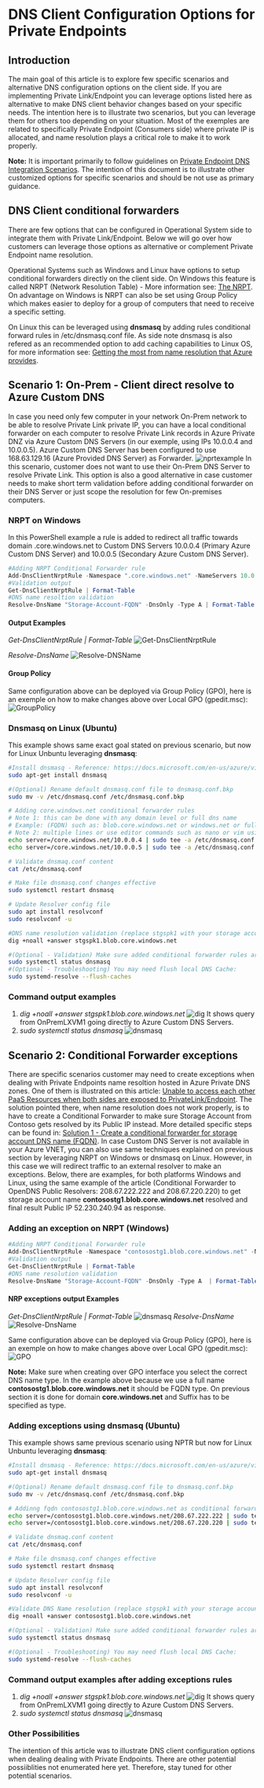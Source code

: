 # DNS Client Configuration Options for Private Endpoints

## Introduction

The main goal of this article is to explore few specific scenarios and alternative DNS configuration options on the client side. If you are implementing Private Link/Endpoint you can leverage options listed here as alternative to make DNS client behavior changes based on your specific needs. The intention here is to illustrate two scenarios, but you can leverage them for others too depending on your situation. Most of the exemples are related to specifically Private Endpoint (Consumers side) where private IP is allocated, and name resolution plays a critical role to make it to work properly.

**Note:** It is important primarily to follow guidelines on [Private Endpoint DNS Integration Scenarios](https://github.com/dmauser/PrivateLink/tree/master/DNS-Integration-Scenarios). The intention of this document is to illustrate other customized options for specific scenarios and should be not use as primary guidance.

## DNS Client conditional forwarders

There are few options that can be configured in Operational System side to integrate them with Private Link/Endpoint. Below we will go over how customers can leverage those options as alternative or complement Private Endpoint name resolution.

Operational Systems such as Windows and Linux have options to setup conditional forwarders directly on the client side.
On Windows this feature is called NRPT (Network Resolution Table) - More information see: [The NRPT](https://docs.microsoft.com/en-us/previous-versions/windows/it-pro/windows-server-2012-R2-and-2012/dn593632(v=ws.11)). On advantage on Windows is NRPT can also be set using Group Policy which makes easier to deploy for a group of computers that need to receive a specific setting.

On Linux this can be leveraged using **dnsmasq** by adding rules conditional forward rules in /etc/dnsmasq.conf file. As side note dnsmasq is also refered as an recommended option to add caching capabilities to Linux OS, for more information see: [Getting the most from name resolution that Azure provides](https://docs.microsoft.com/en-us/azure/virtual-machines/linux/azure-dns#getting-the-most-from-name-resolution-that-azure-provides).

## Scenario 1: On-Prem - Client direct resolve to Azure Custom DNS

In case you need only few computer in your network On-Prem network to be able to resolve Private Link private IP, you can have a local conditional forwarder on each computer to resolve Private Link records in Azure Private DNZ via Azure Custom DNS Servers (in our exemple, using IPs 10.0.0.4 and 10.0.0.5). Azure Custom DNS Server has been configured to use 168.63.129.16 (Azure Provided DNS Server) as Forwarder.
![nprtexample][nrptexample]
In this scenario, customer does not want to use their On-Prem DNS Server to resolve Private Link. This option is also a good alternative in case customer needs to make short term validation before adding conditional forwarder on their DNS Server or just scope the resolution for few On-premises computers.

### NRPT on Windows

In this PowerShell example a rule is added to redirect all traffic towards domain .core.windows.net to Custom DNS Servers 10.0.0.4 (Primary Azure Custom DNS Server) and 10.0.0.5 (Secondary Azure Custom DNS Server).

```Powershell
#Adding NRPT Conditional Forwarder rule
Add-DnsClientNrptRule -Namespace ".core.windows.net" -NameServers 10.0.0.4, 10.0.0.5
#Validation output
Get-DnsClientNrptRule | Format-Table
#DNS name resoltion validation
Resolve-DnsName "Storage-Account-FQDN" -DnsOnly -Type A | Format-Table -AutoSize
```

#### Output Examples

*Get-DnsClientNrptRule | Format-Table*
![Get-DnsClientNrptRule][image1]

*Resolve-DnsName*
![Resolve-DNSName][image2]

#### Group Policy

Same configuration above can be deployed via Group Policy (GPO), here is an exemple on how to make changes above over Local GPO (gpedit.msc):
![GroupPolicy][image3]

### Dnsmasq on Linux (Ubuntu)

This example shows same exact goal stated on previous scenario, but now for Linux  Unbuntu leveraging **dnsmasq**:

```Bash
#Install dnsmasq - Reference: https://docs.microsoft.com/en-us/azure/virtual-machines/linux/azure-dns
sudo apt-get install dnsmasq

#(Optional) Rename default dnsmasq.conf file to dnsmasq.conf.bkp
sudo mv -v /etc/dnsmasq.conf /etc/dnsmasq.conf.bkp

# Adding core.windows.net conditional forwarder rules
# Note 1: this can be done with any domain level or full dns name
# Example: (FQDN) such as: blob.core.windows.net or windows.net or full storageaccount fqdn, i.e. stgspk1.blob.core.windows.net)
# Note 2: multiple lines or use editor commands such as nano or vim using example above: server=/FQDN-or-domain/FW-DNSServer
echo server=/core.windows.net/10.0.0.4 | sudo tee -a /etc/dnsmasq.conf
echo server=/core.windows.net/10.0.0.5 | sudo tee -a /etc/dnsmasq.conf

# Validate dnsmaq.conf content
cat /etc/dnsmasq.conf

# Make file dnsmasq.conf changes effective
sudo systemctl restart dnsmasq

# Update Resolver config file
sudo apt install resolvconf
sudo resolvconf -u

#DNS name resolution validation (replace stgspk1 with your storage account name)
dig +noall +answer stgspk1.blob.core.windows.net

#(Optional - Validation) Make sure added conditional forwarder rules are effective on dnsmasq
sudo systemctl status dnsmasq
#(Optional - Troubleshooting) You may need flush local DNS Cache:
sudo systemd-resolve --flush-caches
```

### Command output examples

1) *dig +noall +answer stgspk1.blob.core.windows.net*
![dig][image4]
It shows query from OnPremLXVM1 going directly to Azure Custom DNS Servers.
2) *sudo systemctl status dnsmasq*
![dnsmasq][image5]

## Scenario 2: Conditional Forwarder exceptions

There are specific scenarios customer may need to create exceptions when dealing with Private Endpoints name resoltion hosted in Azure Private DNS zones. One of them is illustrated on this article: [Unable to access each other PaaS Resources when both sides are exposed to PrivateLink/Endpoint](https://github.com/dmauser/PrivateLink/tree/master/Issue-Customer-Unable-to-Access-PaaS-AfterPrivateLink). The solution pointed there, when name resolution does not work properly, is to have to create a Conditional Forwarder to make sure Storage Account from Contoso gets resolved by its Public IP instead. More detailed specific steps can be found in: [Solution 1 - Create a conditional forwarder for storage account DNS name (FQDN)](https://github.com/dmauser/PrivateLink/tree/master/Issue-Customer-Unable-to-Access-PaaS-AfterPrivateLink#solution-1---create-a-conditional-forwarder-for-storage-account-dns-name-fqdn).
In case Custom DNS Server is not available in your Azure VNET, you can also use same techniques explained on previous section by leveraging NRPT on Windows or dnsmasq on Linux. However, in this case we will redirect traffic to an external resolver to make an  exceptions.
Below, there are examples, for both platforms Windows and Linux, using the same example of the article (Conditional Forwarder to OpenDNS Public Resolvers: 208.67.222.222 and 208.67.220.220) to get storage account name **contosostg1.blob.core.windows.net** resolved and final result Public IP 52.230.240.94 as response.

### Adding an exception on NRPT (Windows)

```Powershell
#Adding NRPT Conditional Forwarder rule
Add-DnsClientNrptRule -Namespace "contosostg1.blob.core.windows.net" -NameServers 208.67.222.222, 208.67.220.220
#Validation output
Get-DnsClientNrptRule | Format-Table
#DNS name resolution validation
Resolve-DnsName "Storage-Account-FQDN" -DnsOnly -Type A  | Format-Table -AutoSize
```

#### NRP exceptions output Examples

*Get-DnsClientNrptRule | Format-Table*
![dnsmasq][image6]
*Resolve-DnsName*
![Resolve-DnsName][image7]

Same configuration above can be deployed via Group Policy (GPO), here is an exemple on how to make changes above over Local GPO (gpedit.msc):
![GPO][image8]

**Note:** Make sure when creating over GPO interface you select the correct DNS name type. In the example above because we use a full name **contosostg1.blob.core.windows.net** it should be FQDN type. On previous section it is done for domain **core.windows.net** and Suffix has to be specified as type.  

### Adding exceptions using dnsmasq (Ubuntu)

This example shows same previous scenario using NPTR but now for Linux  Unbuntu leveraging **dnsmasq**:

```Bash
#Install dnsmasq - Reference: https://docs.microsoft.com/en-us/azure/virtual-machines/linux/azure-dns
sudo apt-get install dnsmasq

#(Optional) Rename default dnsmasq.conf file to dnsmasq.conf.bkp
sudo mv -v /etc/dnsmasq.conf /etc/dnsmasq.conf.bkp

# Addinng fqdn contosostg1.blob.core.windows.net as conditional forwarder
echo server=/contosostg1.blob.core.windows.net/208.67.222.222 | sudo tee -a /etc/dnsmasq.conf
echo server=/contosostg1.blob.core.windows.net/208.67.220.220 | sudo tee -a /etc/dnsmasq.conf

# Validate dnsmaq.conf content
cat /etc/dnsmasq.conf

# Make file dnsmasq.conf changes effective
sudo systemctl restart dnsmasq

# Update Resolver config file
sudo apt install resolvconf
sudo resolvconf -u

#Validate DNS Name resolution (replace stgspk1 with your storage account name)
dig +noall +answer contosostg1.blob.core.windows.net

#(Optional - Validation) Make sure added conditional forwarder rules are effective on dnsmasq
sudo systemctl status dnsmasq

#(Optional - Troubleshooting) You may need flush local DNS Cache:
sudo systemd-resolve --flush-caches
```

### Command output examples after adding exceptions rules

1) *dig +noall +answer stgspk1.blob.core.windows.net*
![dig][image9]
It shows query from OnPremLXVM1 going directly to Azure Custom DNS Servers.
2) *sudo systemctl status dnsmasq*
![dnsmasq][image10]

### Other Possibilities

The intention of this article was to illustrate DNS client configuration options when dealing dealing with Private Endpoints. There are other potential possiiblities not enumerated here yet. Therefore, stay tuned for other potential scenarios.  

[image1]: ./media/image1.png
[image2]: ./media/image2.png
[image3]: ./media/image3.png
[image4]: ./media/image4.png
[image5]: ./media/image5.png
[image6]: ./media/image6.png
[image7]: ./media/image7.png
[image8]: ./media/image8.png
[image9]: ./media/image9.png
[image10]: ./media/image10.png
[nrptexample]: ./media/nrptexample.png